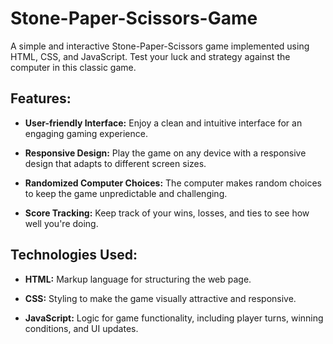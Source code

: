 # Stone-Paper-Scissors-Game
A simple and interactive Stone-Paper-Scissors game implemented using HTML, CSS, and JavaScript. Test your luck and strategy against the computer in this classic game.

## Features:

- **User-friendly Interface:** Enjoy a clean and intuitive interface for an engaging gaming experience.

- **Responsive Design:** Play the game on any device with a responsive design that adapts to different screen sizes.

- **Randomized Computer Choices:** The computer makes random choices to keep the game unpredictable and challenging.

- **Score Tracking:** Keep track of your wins, losses, and ties to see how well you're doing.

## Technologies Used:

- **HTML:** Markup language for structuring the web page.

- **CSS:** Styling to make the game visually attractive and responsive.

- **JavaScript:** Logic for game functionality, including player turns, winning conditions, and UI updates.
